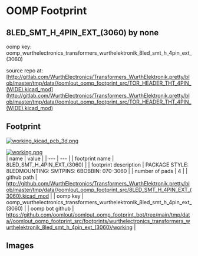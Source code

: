 # OOMP Footprint  
## 8LED_SMT_H_4PIN_EXT_(3060)  by none  
  
oomp key: oomp_wurthelectronics_transformers_wurthelektronik_8led_smt_h_4pin_ext_(3060)  
  
source repo at: [http://gitlab.com/WurthElectronics/Transformers_WurthElektronik.pretty/blob/master/tmp/data//oomlout_oomp_footprint_src/TOR_HEADER_THT_4PIN_(WIDE).kicad_mod](http://gitlab.com/WurthElectronics/Transformers_WurthElektronik.pretty/blob/master/tmp/data//oomlout_oomp_footprint_src/TOR_HEADER_THT_4PIN_(WIDE).kicad_mod)  
## Footprint  
  
[![working_kicad_pcb_3d.png](working_kicad_pcb_3d_600.png)](working_kicad_pcb_3d.png)  
  
[![working.png](working_600.png)](working.png)  
| name | value | 
| --- | --- | 
| footprint name | 8LED_SMT_H_4PIN_EXT_(3060) | 
| footprint description | PACKAGE STYLE: 8LEDMOUNTING: SMTPINS: 6BOBBIN: 070-3060 | 
| number of pads | 4 | 
| github path | http://github.com/WurthElectronics/Transformers_WurthElektronik.pretty/blob/master/tmp/data//oomlout_oomp_footprint_src/8LED_SMT_H_4PIN_EXT_(3060).kicad_mod | 
| oomp key | oomp_wurthelectronics_transformers_wurthelektronik_8led_smt_h_4pin_ext_(3060) | 
| oomp bot github | https://github.com/oomlout/oomlout_oomp_footprint_bot/tree/main/tmp/data//oomlout_oomp_footprint_src/footprints/wurthelectronics_transformers_wurthelektronik_8led_smt_h_4pin_ext_(3060)/working | 
## Images  
